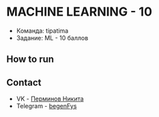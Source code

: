# MACHINE LEARNING - 10
- Команда: tipatima
- Задание: ML - 10 баллов
## How to run

## Contact
* VK - [Перминов Никита](https://vk.com/visoyn)
* Telegram - [begenFys](https://t.me/begenFys)
